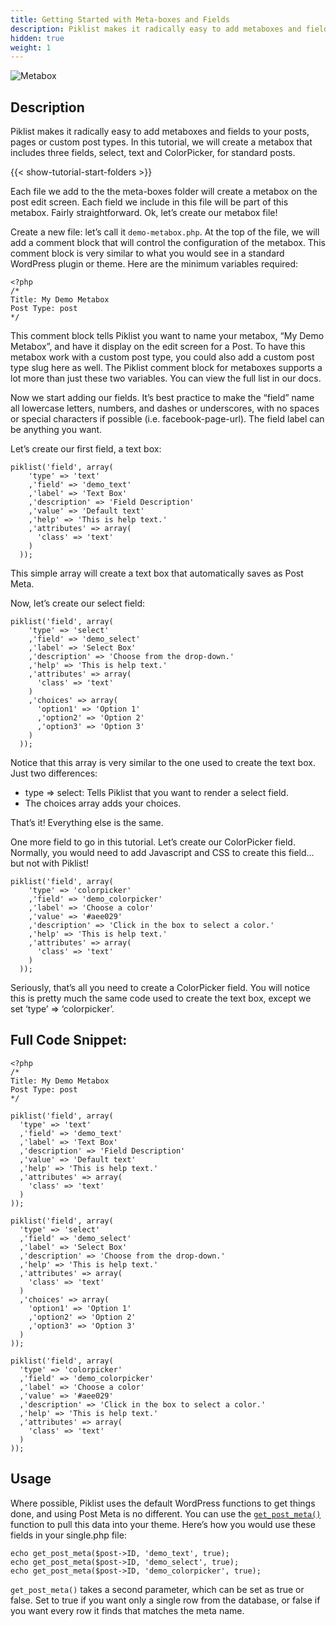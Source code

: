 ```yaml
---
title: Getting Started with Meta-boxes and Fields
description: Piklist makes it radically easy to add metaboxes and fields to your posts, pages or custom post types.  In this tutorial, we will create a metabox that includes three fields, select, text and ColorPicker, for standard posts.
hidden: true
weight: 1
---
```


![Metabox](/images/userguide-meta-box.jpg)

## Description
Piklist makes it radically easy to add metaboxes and fields to your posts, pages or custom post types.  In this tutorial, we will create a metabox that includes three fields, select, text and ColorPicker, for standard posts.

{{< show-tutorial-start-folders >}}

Each file we add to the the meta-boxes folder will create a metabox on the post edit screen. Each field we include in this file will be part of this metabox. Fairly straightforward.  Ok, let’s create our metabox file!

Create a new file: let’s call it `demo-metabox.php`.  At the top of the file, we will add a comment block that will control the configuration of the metabox.  This comment block is very similar to what you would see in a standard WordPress plugin or theme.  Here are the minimum variables required:

```
<?php
/*
Title: My Demo Metabox
Post Type: post
*/
```

This comment block tells Piklist you want to name your metabox, “My Demo Metabox”, and have it display on the edit screen for a Post. To have this metabox work with a custom post type, you could also add a custom post type slug here as well. The Piklist comment block for metaboxes supports a lot more than just these two variables.  You can view the full list in our docs.

Now we start adding our fields.  It’s best practice to make the “field” name all lowercase letters, numbers, and dashes or underscores, with no spaces or special characters if possible (i.e. facebook-page-url). The field label can be anything you want.

Let’s create our first field, a text box:

```
piklist('field', array(
    'type' => 'text'
    ,'field' => 'demo_text'
    ,'label' => 'Text Box'
    ,'description' => 'Field Description'
    ,'value' => 'Default text'
    ,'help' => 'This is help text.'
    ,'attributes' => array(
      'class' => 'text'
    )
  ));
 ```
 This simple array will create a text box that automatically saves as Post Meta.

Now, let’s create our select field:

```
piklist('field', array(
    'type' => 'select'
    ,'field' => 'demo_select'
    ,'label' => 'Select Box'
    ,'description' => 'Choose from the drop-down.'
    ,'help' => 'This is help text.'
    ,'attributes' => array(
      'class' => 'text'
    )
    ,'choices' => array(
      'option1' => 'Option 1'
      ,'option2' => 'Option 2'
      ,'option3' => 'Option 3'
    )
  ));
 ```

 Notice that this array is very similar to the one used to create the text box. Just two differences:

* type => select: Tells Piklist that you want to render a select field.
* The choices array adds your choices.

That’s it! Everything else is the same.

One more field to go in this tutorial. Let’s create our ColorPicker field. Normally, you would need to add Javascript and CSS to create this field… but not with Piklist!

```
piklist('field', array(
    'type' => 'colorpicker'
    ,'field' => 'demo_colorpicker'
    ,'label' => 'Choose a color'
    ,'value' => '#aee029'
    ,'description' => 'Click in the box to select a color.'
    ,'help' => 'This is help text.'
    ,'attributes' => array(
      'class' => 'text'
    )
  ));
  ```

Seriously, that’s all you need to create a ColorPicker field.  You will notice this is pretty much the same code used to create the text box, except we set ‘type’ => ‘colorpicker’.

## Full Code Snippet:

  ```
  <?php
/*
Title: My Demo Metabox
Post Type: post
*/

piklist('field', array(
    'type' => 'text'
    ,'field' => 'demo_text'
    ,'label' => 'Text Box'
    ,'description' => 'Field Description'
    ,'value' => 'Default text'
    ,'help' => 'This is help text.'
    ,'attributes' => array(
      'class' => 'text'
    )
  ));

piklist('field', array(
    'type' => 'select'
    ,'field' => 'demo_select'
    ,'label' => 'Select Box'
    ,'description' => 'Choose from the drop-down.'
    ,'help' => 'This is help text.'
    ,'attributes' => array(
      'class' => 'text'
    )
    ,'choices' => array(
      'option1' => 'Option 1'
      ,'option2' => 'Option 2'
      ,'option3' => 'Option 3'
    )
  ));

piklist('field', array(
    'type' => 'colorpicker'
    ,'field' => 'demo_colorpicker'
    ,'label' => 'Choose a color'
    ,'value' => '#aee029'
    ,'description' => 'Click in the box to select a color.'
    ,'help' => 'This is help text.'
    ,'attributes' => array(
      'class' => 'text'
    )
  ));
  ```

## Usage
Where possible, Piklist uses the default WordPress functions to get things done, and using Post Meta is no different. You can use the [`get_post_meta()`](https://developer.wordpress.org/reference/functions/get_post_meta/) function to pull this data into your theme.  Here’s how you would use these fields in your single.php file:
```
echo get_post_meta($post->ID, 'demo_text', true);
echo get_post_meta($post->ID, 'demo_select', true);
echo get_post_meta($post->ID, 'demo_colorpicker', true);
```

`get_post_meta()` takes a second parameter, which can be set as true or false. Set to true if you want only a single row from the database, or false if you want every row it finds that matches the meta name.
